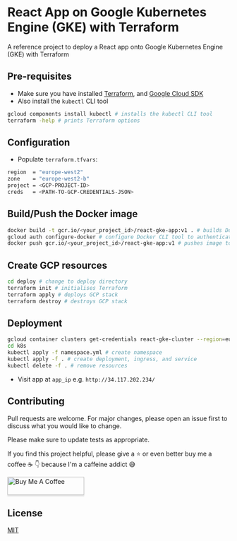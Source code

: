 # React App on Google Kubernetes Engine (GKE) with Terraform

A reference project to deploy a React app onto Google Kubernetes Engine (GKE) with Terraform

## Pre-requisites

- Make sure you have installed [Terraform](https://learn.hashicorp.com/tutorials/terraform/install-cli), and [Google Cloud SDK](https://cloud.google.com/sdk/docs/install)
- Also install the `kubectl` CLI tool

```bash
gcloud components install kubectl # installs the kubectl CLI tool
terraform -help # prints Terraform options
```

## Configuration

- Populate `terraform.tfvars`:

```bash
region  = "europe-west2"
zone    = "europe-west2-b"
project = <GCP-PROJECT-ID>
creds   = <PATH-TO-GCP-CREDENTIALS-JSON>
```

## Build/Push the Docker image

```bash
docker build -t gcr.io/<your_project_id>/react-gke-app:v1 . # builds Docker image
gcloud auth configure-docker # configure Docker CLI tool to authenticate with Container Registry
docker push gcr.io/<your_project_id>/react-gke-app:v1 # pushes image to Container Registry!
```

## Create GCP resources

```bash
cd deploy # change to deploy directory
terraform init # initialises Terraform
terraform apply # deploys GCP stack
terraform destroy # destroys GCP stack
```

## Deployment

```bash
gcloud container clusters get-credentials react-gke-cluster --region=europe-west2 # updates a kubeconfig file with appropriate credentials
cd k8s
kubectl apply -f namespace.yml # create namespace
kubectl apply -f . # create deployment, ingress, and service
kubectl delete -f . # remove resources
```

- Visit app at `app_ip` e.g. `http://34.117.202.234/`

## Contributing

Pull requests are welcome. For major changes, please open an issue first to discuss what you would like to change.

Please make sure to update tests as appropriate.

If you find this project helpful, please give a :star: or even better buy me a coffee :coffee: :point_down: because I'm a caffeine addict :sweat_smile:

<a href="https://www.buymeacoffee.com/matlau" target="_blank"><img src="https://www.buymeacoffee.com/assets/img/custom_images/orange_img.png" alt="Buy Me A Coffee" style="height: 41px !important;width: 174px !important;box-shadow: 0px 3px 2px 0px rgba(190, 190, 190, 0.5) !important;-webkit-box-shadow: 0px 3px 2px 0px rgba(190, 190, 190, 0.5) !important;" ></a>

## License

[MIT](https://choosealicense.com/licenses/mit/)
